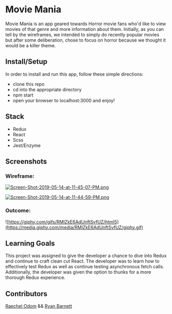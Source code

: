 # Movie Mania

Movie Mania is an app geared towards Horror movie fans who'd like to view movies of that genre and more information about them. Initially, as you can tell by the wireframes, we intended to simply do recently popular movies but after some deliberation, chose to focus on horror because we thought it would be a killer theme.

## Install/Setup
In order to install and run this app, follow these simple directions:
 - clone this repo
 - cd into the appropriate directory
 - npm start
 - open your browser to localhost:3000 and enjoy!
 
 ## Stack
  - Redux
  - React
  - Scss
  - Jest/Enzyme

## Screenshots

### Wireframe:

[![Screen-Shot-2019-05-14-at-11-45-07-PM.png](https://i.postimg.cc/brNdd7N3/Screen-Shot-2019-05-14-at-11-45-07-PM.png)](https://postimg.cc/DJH7MYGX)

[![Screen-Shot-2019-05-14-at-11-44-59-PM.png](https://i.postimg.cc/05cbhyc3/Screen-Shot-2019-05-14-at-11-44-59-PM.png)](https://postimg.cc/PNvXwTGz)

### Outcome:

![https://giphy.com/gifs/RMlZkE6AdUnftSvfUZ/html5](https://media.giphy.com/media/RMlZkE6AdUnftSvfUZ/giphy.gif)


## Learning Goals
This project was assigned to give the developer a chance to dive into Redux and continue to craft clean cut React. The developer was to learn how to effectively test Redux as well as continue testing asynchronous fetch calls. Additionally, the developer was given the option to thunks for a more thorough Redux experience.

## Contributors
[Raechel Odom](https://github.com/raechelo) &&  [Ryan Barnett](https://github.com/RyanDBarnett)
